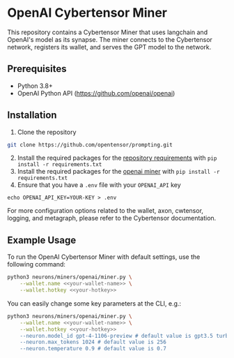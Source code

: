 # OpenAI Cybertensor Miner
This repository contains a Cybertensor Miner that uses langchain and OpenAI's model as its synapse. The miner connects to the Cybertensor network, registers its wallet, and serves the GPT model to the network.

## Prerequisites

- Python 3.8+
- OpenAI Python API (https://github.com/openai/openai)

## Installation

1. Clone the repository 
```bash
git clone https://github.com/opentensor/prompting.git
```

2. Install the required packages for the [repository requirements](../../../requirements.txt) with `pip install -r requirements.txt`
3. Install the required packages for the [openai miner](requirements.txt) with `pip install -r requirements.txt`
3. Ensure that you have a `.env` file with your `OPENAI_API` key
```.env
echo OPENAI_API_KEY=YOUR-KEY > .env
```

For more configuration options related to the wallet, axon, cwtensor, logging, and metagraph, please refer to the Cybertensor documentation.

## Example Usage

To run the OpenAI Cybertensor Miner with default settings, use the following command:

```bash
python3 neurons/miners/openai/miner.py \
    --wallet.name <<your-wallet-name>> \
    --wallet.hotkey <<your-hotkey>>     
```

You can easily change some key parameters at the CLI, e.g.:
```bash
python3 neurons/miners/openai/miner.py \
    --wallet.name <<your-wallet-name>> \
    --wallet.hotkey <<your-hotkey>> 
    --neuron.model_id gpt-4-1106-preview # default value is gpt3.5 turbo
    --neuron.max_tokens 1024 # default value is 256    
    --neuron.temperature 0.9 # default value is 0.7
```